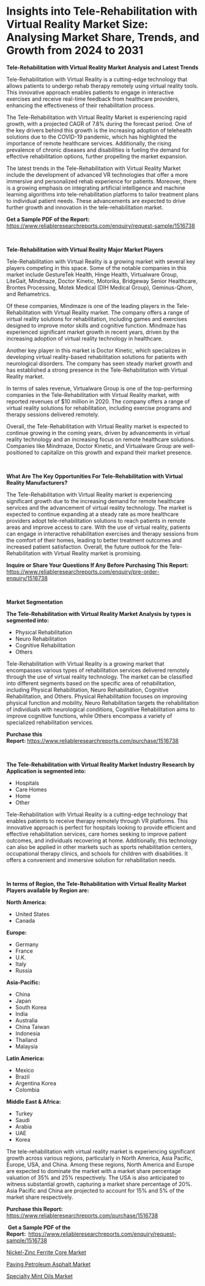 <p><h1>Insights into Tele-Rehabilitation with Virtual Reality Market Size: Analysing Market Share, Trends, and Growth from 2024 to 2031</h1></p><p><strong>Tele-Rehabilitation with Virtual Reality Market Analysis and Latest Trends</strong></p>
<p><p>Tele-Rehabilitation with Virtual Reality is a cutting-edge technology that allows patients to undergo rehab therapy remotely using virtual reality tools. This innovative approach enables patients to engage in interactive exercises and receive real-time feedback from healthcare providers, enhancing the effectiveness of their rehabilitation process.</p><p>The Tele-Rehabilitation with Virtual Reality Market is experiencing rapid growth, with a projected CAGR of 7.8% during the forecast period. One of the key drivers behind this growth is the increasing adoption of telehealth solutions due to the COVID-19 pandemic, which has highlighted the importance of remote healthcare services. Additionally, the rising prevalence of chronic diseases and disabilities is fueling the demand for effective rehabilitation options, further propelling the market expansion.</p><p>The latest trends in the Tele-Rehabilitation with Virtual Reality Market include the development of advanced VR technologies that offer a more immersive and personalized rehab experience for patients. Moreover, there is a growing emphasis on integrating artificial intelligence and machine learning algorithms into tele-rehabilitation platforms to tailor treatment plans to individual patient needs. These advancements are expected to drive further growth and innovation in the tele-rehabilitation market.</p></p>
<p><strong>Get a Sample PDF of the Report:&nbsp;</strong> <a href="https://www.reliableresearchreports.com/enquiry/request-sample/1516738">https://www.reliableresearchreports.com/enquiry/request-sample/1516738</a></p>
<p>&nbsp;</p>
<p><strong>Tele-Rehabilitation with Virtual Reality Major Market Players</strong></p>
<p><p>Tele-Rehabilitation with Virtual Reality is a growing market with several key players competing in this space. Some of the notable companies in this market include GestureTek Health, Hinge Health, Virtualware Group, LiteGait, Mindmaze, Doctor Kinetic, Motorika, Bridgeway Senior Healthcare, Brontes Processing, Motek Medical (DIH Medical Group), Geminus-Qhom, and Rehametrics.</p><p>Of these companies, Mindmaze is one of the leading players in the Tele-Rehabilitation with Virtual Reality market. The company offers a range of virtual reality solutions for rehabilitation, including games and exercises designed to improve motor skills and cognitive function. Mindmaze has experienced significant market growth in recent years, driven by the increasing adoption of virtual reality technology in healthcare.</p><p>Another key player in this market is Doctor Kinetic, which specializes in developing virtual reality-based rehabilitation solutions for patients with neurological disorders. The company has seen steady market growth and has established a strong presence in the Tele-Rehabilitation with Virtual Reality market.</p><p>In terms of sales revenue, Virtualware Group is one of the top-performing companies in the Tele-Rehabilitation with Virtual Reality market, with reported revenues of $10 million in 2020. The company offers a range of virtual reality solutions for rehabilitation, including exercise programs and therapy sessions delivered remotely.</p><p>Overall, the Tele-Rehabilitation with Virtual Reality market is expected to continue growing in the coming years, driven by advancements in virtual reality technology and an increasing focus on remote healthcare solutions. Companies like Mindmaze, Doctor Kinetic, and Virtualware Group are well-positioned to capitalize on this growth and expand their market presence.</p></p>
<p>&nbsp;</p>
<p><strong>What Are The Key Opportunities For Tele-Rehabilitation with Virtual Reality Manufacturers?</strong></p>
<p><p>The Tele-Rehabilitation with Virtual Reality market is experiencing significant growth due to the increasing demand for remote healthcare services and the advancement of virtual reality technology. The market is expected to continue expanding at a steady rate as more healthcare providers adopt tele-rehabilitation solutions to reach patients in remote areas and improve access to care. With the use of virtual reality, patients can engage in interactive rehabilitation exercises and therapy sessions from the comfort of their homes, leading to better treatment outcomes and increased patient satisfaction. Overall, the future outlook for the Tele-Rehabilitation with Virtual Reality market is promising.</p></p>
<p><strong>Inquire or Share Your Questions If Any Before Purchasing This Report:</strong> <a href="https://www.reliableresearchreports.com/enquiry/pre-order-enquiry/1516738">https://www.reliableresearchreports.com/enquiry/pre-order-enquiry/1516738</a></p>
<p>&nbsp;</p>
<p><strong>Market Segmentation</strong></p>
<p><strong>The Tele-Rehabilitation with Virtual Reality Market Analysis by types is segmented into:</strong></p>
<p><ul><li>Physical Rehabilitation</li><li>Neuro Rehabilitation</li><li>Cognitive Rehabilitation</li><li>Others</li></ul></p>
<p><p>Tele-Rehabilitation with Virtual Reality is a growing market that encompasses various types of rehabilitation services delivered remotely through the use of virtual reality technology. The market can be classified into different segments based on the specific area of rehabilitation, including Physical Rehabilitation, Neuro Rehabilitation, Cognitive Rehabilitation, and Others. Physical Rehabilitation focuses on improving physical function and mobility, Neuro Rehabilitation targets the rehabilitation of individuals with neurological conditions, Cognitive Rehabilitation aims to improve cognitive functions, while Others encompass a variety of specialized rehabilitation services.</p></p>
<p><strong>Purchase this Report:&nbsp;</strong><a href="https://www.reliableresearchreports.com/purchase/1516738">https://www.reliableresearchreports.com/purchase/1516738</a></p>
<p>&nbsp;</p>
<p><strong>The Tele-Rehabilitation with Virtual Reality Market Industry Research by Application is segmented into:</strong></p>
<p><ul><li>Hospitals</li><li>Care Homes</li><li>Home</li><li>Other</li></ul></p>
<p><p>Tele-Rehabilitation with Virtual Reality is a cutting-edge technology that enables patients to receive therapy remotely through VR platforms. This innovative approach is perfect for hospitals looking to provide efficient and effective rehabilitation services, care homes seeking to improve patient outcomes, and individuals recovering at home. Additionally, this technology can also be applied in other markets such as sports rehabilitation centers, occupational therapy clinics, and schools for children with disabilities. It offers a convenient and immersive solution for rehabilitation needs.</p></p>
<p>&nbsp;</p>
<p><strong>In terms of Region, the Tele-Rehabilitation with Virtual Reality Market Players available by Region are:</strong></p>
<p>
    <p> <strong> North America: </strong>
        <ul>
            <li>United States</li>
            <li>Canada</li>
        </ul>
        </p> 
    <p> <strong> Europe: </strong>
        <ul>
            <li>Germany</li>
            <li>France</li>
            <li>U.K.</li>
            <li>Italy</li>
            <li>Russia</li>
        </ul>
        </p> 
    <p> <strong> Asia-Pacific: </strong>
        <ul>
            <li>China</li>
            <li>Japan</li>
            <li>South Korea</li>
            <li>India</li>
            <li>Australia</li>
            <li>China Taiwan</li>
            <li>Indonesia</li>
            <li>Thailand</li>
            <li>Malaysia</li>
        </ul>
        </p> 
    <p> <strong> Latin America: </strong>
        <ul>
            <li>Mexico</li>
            <li>Brazil</li>
            <li>Argentina Korea</li>
            <li>Colombia</li>
        </ul>
        </p> 
    <p> <strong> Middle East & Africa: </strong>
        <ul>
            <li>Turkey</li>
            <li>Saudi</li>
            <li>Arabia</li>
            <li>UAE</li>
            <li>Korea</li>
        </ul>
    </p>
    </p>
<p><p>The tele-rehabilitation with virtual reality market is experiencing significant growth across various regions, particularly in North America, Asia Pacific, Europe, USA, and China. Among these regions, North America and Europe are expected to dominate the market with a market share percentage valuation of 35% and 25% respectively. The USA is also anticipated to witness substantial growth, capturing a market share percentage of 20%. Asia Pacific and China are projected to account for 15% and 5% of the market share respectively.</p></p>
<p><strong>Purchase this Report: </strong><a href="https://www.reliableresearchreports.com/purchase/1516738">https://www.reliableresearchreports.com/purchase/1516738</a></p>
<p>&nbsp;<strong>Get a Sample PDF of the Report:&nbsp;&nbsp;</strong><a href="https://www.reliableresearchreports.com/enquiry/request-sample/1516738">https://www.reliableresearchreports.com/enquiry/request-sample/1516738</a></p>
<p><strong></strong></p>
<p><p><a href="https://view.publitas.com/reportprime-1/nickel-zinc-ferrite-core-market-size-and-examines-its-market-scope-with-a-primary-focus-on-growth-opportunities-and-forecasted-trends-spanning-from-2024-to-2031/">Nickel-Zinc Ferrite Core Market</a></p><p><a href="https://view.publitas.com/reportprime-1/paving-petroleum-asphalt-market-analysis-and-market-size-global-industry-overview-market-segmentation-and-forecast-2024-to-2031/">Paving Petroleum Asphalt Market</a></p><p><a href="https://view.publitas.com/reportprime-1/specialty-mint-oils-market-provides-a-comprehensive-analysis-including-a-macro-overview-of-the-market-as-well-as-micro-details-such-as-market-size-and-competitive-landscape/">Specialty Mint Oils Market</a></p></p>